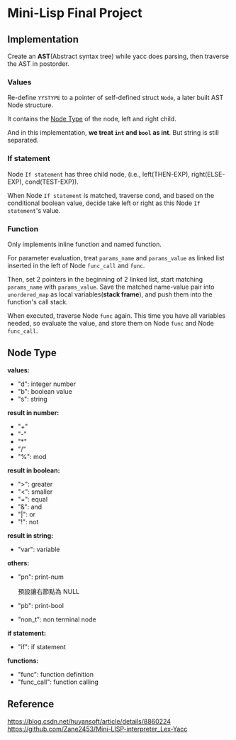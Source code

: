 # Mini-Lisp Final Project

## Implementation

Create an **AST**(Abstract syntax tree) while yacc does parsing, then traverse the AST in postorder.

### Values

Re-define `YYSTYPE` to a pointer of self-defined struct `Node`, a later built AST Node structure.

It contains the [Node Type](#node-type) of the node, left and right child.

And in this implementation, **we treat `int` and `bool` as int**. But string is still separated.

### If statement

Node `If statement` has three child node, (i.e., left(THEN-EXP), right(ELSE-EXP), cond(TEST-EXP)).

When Node `If statement` is matched, traverse cond, and based on the conditional boolean value, decide take left or right as this Node `If statement`'s value.

### Function

Only implements inline function and named function.

For parameter evaluation, treat `params_name` and `params_value` as linked list inserted in the left of Node `func_call` and `func`.

Then, set 2 pointers in the beginning of 2 linked list, start matching `params_name` with `params_value`. Save the matched name-value pair into `unordered_map` as local variables(**stack frame**), and push them into the function's call stack.

When executed, traverse Node `func` again. This time you have all variables needed, so evaluate the value, and store them on Node `func` and Node `func_call`.

## Node Type

**values:**

- "d": integer number
- "b": boolean value
- "s": string

**result in number:**

- "+"
- "-"
- "\*"
- "/"
- "%": mod

**result in boolean:**

- ">": greater
- "<": smaller
- "=": equal
- "&": and
- "|": or
- "!": not

**result in string:**

- "var": variable

**others:**

- "pn": print-num

  預設讓右節點為 NULL

- "pb": print-bool

- "non_t": non terminal node

**if statement:**

- "if": if statement

**functions:**

- "func": function definition
- "func_call": function calling

## Reference

https://blog.csdn.net/huyansoft/article/details/8860224
https://github.com/Zane2453/Mini-LISP-interpreter_Lex-Yacc
